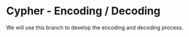 # Cypher - Encoding / Decoding
We will use this branch to develop the encoding and decoding process.
